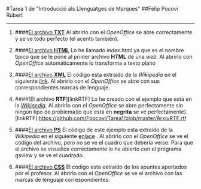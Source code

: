 #Tarea 1 de "Introducció als Llenguatges de Marques"
##Felip Pocoví Rubert
***
1. ####[El archivo **TXT**](https://github.com/Fpocovi/Tarea1/blob/master/ArxiuTXT.txt)
Al abrirlo con el _OpenOffice_ se abre correctamente y se ve todo perfecto (el acento también).

2. ####[El archivo **HTML**](https://github.com/Fpocovi/Tarea1/blob/master/index.html)
Lo he llamado _index.html_ ya que es el nombre típico que se le pone al primer archivo **HTML** de una _web_. Al abrirlo con _OpenOffice_ automáticamente lo transforma a texto plano

3. ####[El archivo **XML**](https://github.com/Fpocovi/Tarea1/blob/master/arxiuXML.xml)
El código esta extraído de la _Wikipedia_ en el siguiente [_link_](https://es.wikipedia.org/wiki/Extensible_Markup_Language). Al abrirlo con el _OpenOffice_ se abre con sus correspondientes marcas de lenguaje.

4. ####[El archivo **RTF**][linkRTF]
Lo he creado con el ejemplo que está en la [_Wikipedia_](https://es.wikipedia.org/wiki/Rich_Text_Format). Al abrirlo con el _OpenOffice_ se abre perfectamente sin ningún tipo de problema(lo que está en **negrita** se ve perfectamente).
[linkRTF]:https://github.com/Fpocovi/Tarea1/blob/master/ArxiuRTF.rtf

5. ####[El archivo **PS**](https://github.com/Fpocovi/Tarea1/blob/master/ArxiuPs.ps)
El código de este ejemplo esta extraído de la _Wikipedia_ en el siguiente [enlace](https://es.wikipedia.org/wiki/PostScript) . Al abrirlo con el _OpenOffice_ se ve el código del archivo, pero no se ve el cuadro que debería verse. Para que el archivo se visualice correctamente lo he abierto con el programa gsview y se ve el cuadrado.

6. ####[El archivo **CSS**](https://github.com/Fpocovi/Tarea1/blob/master/ArxiuCSS.css)
El código esta extraído de los apuntes aportados por el profesor. Al abrirlo con el _OpenOffice_ se ve el archivo con las marcas de lenguaje correspondientes.
